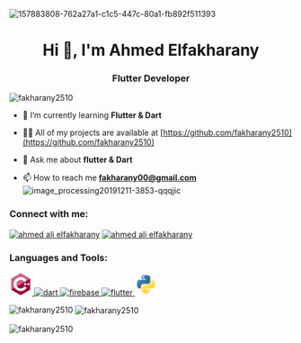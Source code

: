 ![157883808-762a27a1-c1c5-447c-80a1-fb892f511393](https://user-images.githubusercontent.com/60702774/176666041-550a990f-4384-46ac-b0ea-233f683ecafe.png)
<h1 align="center">Hi 👋, I'm Ahmed Elfakharany</h1>
<h3 align="center">Flutter Developer</h3>

<p align="left"> <img src="https://komarev.com/ghpvc/?username=fakharany2510&label=Profile%20views&color=0e75b6&style=flat" alt="fakharany2510" /> </p>

- 🌱 I’m currently learning **Flutter & Dart**

- 👨‍💻 All of my projects are available at [https://github.com/fakharany2510](https://github.com/fakharany2510)

- 💬 Ask me about **flutter & Dart**

- 📫 How to reach me **fakharany00@gmail.com**
![image_processing20191211-3853-qqqjic](https://user-images.githubusercontent.com/60702774/176665057-b3b77e31-7eb9-4d4f-9e38-9400c9f67b4f.gif)

<h3 align="left">Connect with me:</h3>
<p align="left">
<a href="https://linkedin.com/in/ahmed ali elfakharany" target="blank"><img align="center" src="https://raw.githubusercontent.com/rahuldkjain/github-profile-readme-generator/master/src/images/icons/Social/linked-in-alt.svg" alt="ahmed ali elfakharany" height="30" width="40" /></a>
<a href="https://fb.com/ahmed ali elfakharany" target="blank"><img align="center" src="https://raw.githubusercontent.com/rahuldkjain/github-profile-readme-generator/master/src/images/icons/Social/facebook.svg" alt="ahmed ali elfakharany" height="30" width="40" /></a>
</p>

<h3 align="left">Languages and Tools:</h3>
<p align="left"> <a href="https://www.w3schools.com/cpp/" target="_blank" rel="noreferrer"> <img src="https://raw.githubusercontent.com/devicons/devicon/master/icons/cplusplus/cplusplus-original.svg" alt="cplusplus" width="40" height="40"/> </a> <a href="https://dart.dev" target="_blank" rel="noreferrer"> <img src="https://www.vectorlogo.zone/logos/dartlang/dartlang-icon.svg" alt="dart" width="40" height="40"/> </a> <a href="https://firebase.google.com/" target="_blank" rel="noreferrer"> <img src="https://www.vectorlogo.zone/logos/firebase/firebase-icon.svg" alt="firebase" width="40" height="40"/> </a> <a href="https://flutter.dev" target="_blank" rel="noreferrer"> <img src="https://www.vectorlogo.zone/logos/flutterio/flutterio-icon.svg" alt="flutter" width="40" height="40"/> </a> <a href="https://www.python.org" target="_blank" rel="noreferrer"> <img src="https://raw.githubusercontent.com/devicons/devicon/master/icons/python/python-original.svg" alt="python" width="40" height="40"/> </a> </p>

<p><img align="left" src="https://github-readme-stats.vercel.app/api/top-langs?username=fakharany2510&show_icons=true&locale=en&layout=compact" alt="fakharany2510" /></p>

<p>&nbsp;<img align="center" src="https://github-readme-stats.vercel.app/api?username=fakharany2510&show_icons=true&locale=en" alt="fakharany2510" /></p>

<p><img align="center" src="https://github-readme-streak-stats.herokuapp.com/?user=fakharany2510&" alt="fakharany2510" /></p>
